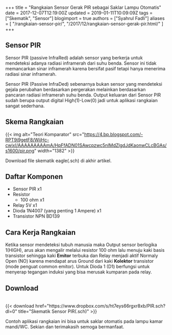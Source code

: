 +++
title = "Rangkaian Sensor Gerak PIR sebagai Saklar Lampu Otomatis"
date = 2017-12-07T12:19:00Z
updated = 2019-01-11T10:09:09Z
tags = ["Skematik", "Sensor"]
blogimport = true 
authors = ["Syahrul Fadli"]
aliases = [
    "/rangkaian-sensor-pir/",
    "/2017/12/rangkaian-sensor-gerak-pir.html/"
]
+++

## Sensor PIR

Sensor PIR (passive InfraRed) adalah sensor yang berkerja untuk mendeteksi adanya radiasi inframerah dari suhu benda. Sensor ini tidak memancarkan sinar inframerah karena bersifat pasif tetapi hanya menerima radiasi sinar inframerah. 

Sensor PIR (Passive InfraDed) sebenarnya bukan sensor yang mendeteksi gejala perubahan berdasarkan pergerakan melainkan berdasarkan pancaran radiasi inframerah suhu benda. Output keluaran dari Sensor PIR sudah berupa output digital High(1)-Low(0) jadi untuk aplikasi rangkaian sangat sederhana. 

## Skema Rangkaian

{{< img alt="Teori Komparator" src="https://4.bp.blogspot.com/-RPT9j9getF8/WijHc-cwixI/AAAAAAAAAmA/HpFfADN01SAwcpzwc5nIMdZlgdJdKaonwCLcBGAs/s1600/pir.png" width="1382" >}}

Download file skematik eagle(.sch) di akhir artikel. 

## Daftar Komponen

<ul><li>Sensor PIR x1</li><li>Resistor <ul><li>100 ohm x1</li></ul><li>Relay 5V x1</li><li>Dioda 1N4007 (yang penting 1 Ampere) x1</li><li>Transistor NPN BD139</li></ul>

## Cara Kerja Rangkaian

Ketika sensor mendeteksi tubuh manusia maka Output sensor berlogika 1(HIGH), arus akan mengalir melalui resistor 100 ohm lalu menuju kaki basis transistor sehingga kaki <b>Emitor</b> terbuka dan Relay menjadi aktif Normaly Open (NO) karena mendapat arus Ground dari kaki <b>Kolektor</b> transistor (mode penguat common emitor). Untuk Dioda 1 (D1) berfungsi untuk menyerap tegangan induksi yang bisa merusak kumparan pada relay. 

## Download
<br/>
{{< download href="https://www.dropbox.com/s/ht7eys66rgxr8xb/PIR.sch?dl=0" title="Skematik Sensor PIR(.sch)" >}}

Contoh aplikasi rangkaian ini bisa untuk saklar otomatis pada lampu kamar mandi/WC. Sekian dan terimakasih semoga bermanfaat. 
